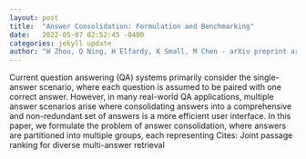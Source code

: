 ```yaml
---
layout: post
title:  "Answer Consolidation: Formulation and Benchmarking"
date:   2022-05-07 02:52:45 -0400
categories: jekyll update
author: "W Zhou, Q Ning, H Elfardy, K Small, M Chen - arXiv preprint arXiv:2205.00042, 2022"
---
```

Current question answering (QA) systems primarily consider the single-answer scenario, where each question is assumed to be paired with one correct answer. However, in many real-world QA applications, multiple answer scenarios arise where consolidating answers into a comprehensive and non-redundant set of answers is a more efficient user interface. In this paper, we formulate the problem of answer consolidation, where answers are partitioned into multiple groups, each representing Cites: Joint passage ranking for diverse multi-answer retrieval